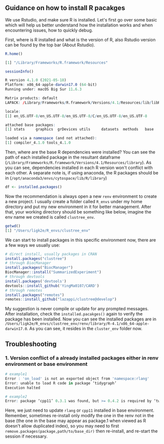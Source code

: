 ## Guidance on how to install R pacakges

We use Rstudio, and make sure R is installed. Let's first go over some basic which will help us better understand how the installation works
and when encountering issues, how to quickly debug.

First, where is R installed and what is the version of R, also Rstudio version can be found by the top bar (About Rstudio).

```R
R.home()

[1] "/Library/Frameworks/R.framework/Resources"

sessionInfo()

R version 4.1.0 (2021-05-18)
Platform: x86_64-apple-darwin17.0 (64-bit)
Running under: macOS Big Sur 11.6.3

Matrix products: default
LAPACK: /Library/Frameworks/R.framework/Versions/4.1/Resources/lib/libRlapack.dylib

locale:
[1] en_US.UTF-8/en_US.UTF-8/en_US.UTF-8/C/en_US.UTF-8/en_US.UTF-8

attached base packages:
[1] stats     graphics  grDevices utils     datasets  methods   base     

loaded via a namespace (and not attached):
[1] compiler_4.1.0 tools_4.1.0 
```

Then, where are the base R dependencies were installed? You can see the path of each installed package in the resultant dataframe (`/Library/Frameworks/R.framework/Versions/4.1/Resources/library`). As you can see, dependencies installed in each R version won't conflict with each other. A separate note is, if using anaconda, the R packages should be in (`/opt/anaconda3/envs/cytospace/lib/R/library`)

```R
df <- installed.packages()
```

Now the recommendation is always open a new `renv` environment to create a new project. I usually create a folder called `R_envs` under my home directory and put my new environment in it for better management. After that, your working directory should be something like below, imagine the env name we created is called `clustree_env`.

```R
getwd()
[1] "/Users/ligk2e/R_envs/clustree_env"
```

We can start to install packages in this specific environment now, there are a few ways we usually use:

```R
# direct install, usually packages in CRAN
install.packages("clustree")
# through BiocManager
install.packages("BiocManager")
BiocManager::install("SummarizedExperiment")
# through devtools
install.packages('devtools')
devtools::install_github('YingMa0107/CARD')
# through remotes
install.packages("remotes")
remotes::install_github("lazappi/clustree@develop")
```

My suggestion is never compile or update for any prompted messages. After installation, check the `installed.pacakges()` again to verify the package has been installed. Now you can see the installed packages are in `/Users/ligk2e/R_envs/clustree_env/renv/library/R-4.1/x86_64-apple-darwin17.0`. As you can see, it resides in the `cluster_env` folder now.


## Troubleshooting

### 1. Version conflict of a already installed packages either in renv environment or base environment

```R
# example1
Error : 'on_load' is not an exported object from 'namespace:rlang'
Error: unable to load R code in package ‘tidygraph’
Execution halted

# example2
Error: package ‘cpp11’ 0.3.1 was found, but >= 0.4.2 is required by ‘tweenr’
```

Here, we just need to update `rlang` or `cpp11` installed in base environment. Remember, sometimes re-install only 
modify the one in the renv not in the base (the one in the base may appear as package.1 when viewed as R doesn't allow duplicated index), so you may need to first `remove.packages(package,path/to/base_dir)` then re-install, and re-start the session if necessary.







